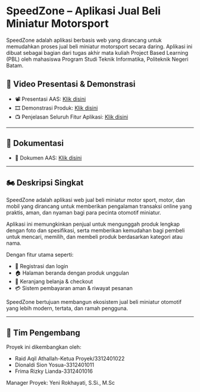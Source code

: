 # SpeedZone – Aplikasi Jual Beli Miniatur Motorsport

SpeedZone adalah aplikasi berbasis web yang dirancang untuk memudahkan proses jual beli miniatur motorsport secara daring. Aplikasi ini dibuat sebagai bagian dari tugas akhir mata kuliah Project Based Learning (PBL) oleh mahasiswa Program Studi Teknik Informatika, Politeknik Negeri Batam.

## 🎥 Video Presentasi & Demonstrasi

- 📽️ Presentasi AAS: [Klik disini](https://www.youtube.com/watch?v=Fi0Q0_EkAb4)
- 🎞️ Demonstrasi Produk: [Klik disini](https://www.youtube.com/watch?v=SC7VvIho_0I)
- 📺 Penjelasan Seluruh Fitur Aplikasi: [Klik disini](https://drive.google.com/file/d/1vf7gYc-0yp0L2RY7471Rv5ceAKfHRQcK/view?usp=sharing)

---

## 📁 Dokumentasi

- 📂 Dokumen AAS: [Klik disini](https://drive.google.com/drive/u/0/folders/1qIZf6U77_PvtuMXEBDA3EtY-SrstNKbZ)

---

## 🏍️ Deskripsi Singkat

SpeedZone adalah aplikasi web jual beli miniatur motor sport, motor, dan mobil yang dirancang untuk memberikan pengalaman transaksi online yang praktis, aman, dan nyaman bagi para pecinta otomotif miniatur.

Aplikasi ini memungkinkan penjual untuk mengunggah produk lengkap dengan foto dan spesifikasi, serta memberikan kemudahan bagi pembeli untuk mencari, memilih, dan membeli produk berdasarkan kategori atau nama.

Dengan fitur utama seperti:

- 🔐 Registrasi dan login
- 🏠 Halaman beranda dengan produk unggulan
- 🛒 Keranjang belanja & checkout
- 💳 Sistem pembayaran aman & riwayat pesanan

SpeedZone bertujuan membangun ekosistem jual beli miniatur otomotif yang lebih modern, tertata, dan ramah pengguna.

---

## 👥 Tim Pengembang

Proyek ini dikembangkan oleh:

- Raid Aqil Athallah-Ketua Proyek/3312401022
- Dionaldi Sion Yosua-3312401011
- Frima Rizky Lianda-3312401016

Manager Proyek: Yeni Rokhayati, S.Si., M.Sc